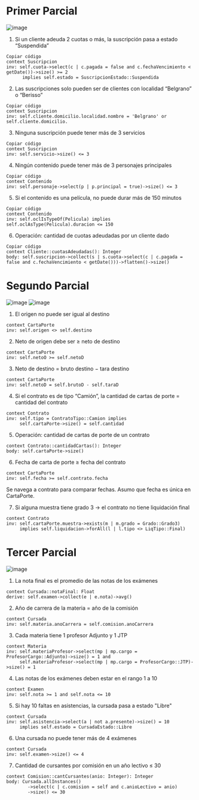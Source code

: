 # Primer Parcial 

![image](https://github.com/user-attachments/assets/16dcd816-a11e-4c93-baa8-f04e964e7b4b)

1. Si un cliente adeuda 2 cuotas o más, la suscripción pasa a estado “Suspendida”
```ocl
Copiar código
context Suscripcion
inv: self.cuota->select(c | c.pagada = false and c.fechaVencimiento < getDate())->size() >= 2
      implies self.estado = SuscripcionEstado::Suspendida
```

2. Las suscripciones solo pueden ser de clientes con localidad “Belgrano” o “Berisso”
```ocl
Copiar código
context Suscripcion
inv: self.cliente.domicilio.localidad.nombre = 'Belgrano' or self.cliente.domicilio.
```

3. Ninguna suscripción puede tener más de 3 servicios
```ocl
Copiar código
context Suscripcion
inv: self.servicio->size() <= 3
```

4. Ningún contenido puede tener más de 3 personajes principales
```ocl
Copiar código
context Contenido
inv: self.personaje->select(p | p.principal = true)->size() <= 3
```

5. Si el contenido es una película, no puede durar más de 150 minutos
```ocl
Copiar código
context Contenido
inv: self.oclIsTypeOf(Pelicula) implies self.oclAsType(Pelicula).duracion <= 150
```

6. Operación: cantidad de cuotas adeudadas por un cliente dado
```ocl
Copiar código
context Cliente::cuotasAdeudadas(): Integer
body: self.suscripcion->collect(s | s.cuota->select(c | c.pagada = false and c.fechaVencimiento < getDate()))->flatten()->size()
```

# Segundo Parcial

![image](https://github.com/user-attachments/assets/1ed0ef8b-aa96-45c7-95ed-80050a3104ba)
![image](https://github.com/user-attachments/assets/5c83e828-febd-4428-a117-ebee2558f32a)

1. El origen no puede ser igual al destino
```ocl
context CartaPorte
inv: self.origen <> self.destino
```

2. Neto de origen debe ser ≥ neto de destino
```ocl
context CartaPorte
inv: self.netoO >= self.netoD
```
3. Neto de destino = bruto destino − tara destino
```ocl
context CartaPorte
inv: self.netoD = self.brutoD - self.taraD
```

4. Si el contrato es de tipo “Camión”, la cantidad de cartas de porte = cantidad del contrato
```ocl
context Contrato
inv: self.tipo = ContratoTipo::Camion implies
     self.cartaPorte->size() = self.cantidad
```

5. Operación: cantidad de cartas de porte de un contrato
```ocl
context Contrato::cantidadCartas(): Integer
body: self.cartaPorte->size()
```

6. Fecha de carta de porte ≥ fecha del contrato
```ocl
context CartaPorte
inv: self.fecha >= self.contrato.fecha
```
Se navega a contrato para comparar fechas. Asumo que fecha es única en CartaPorte.

7. Si alguna muestra tiene grado 3 → el contrato no tiene liquidación final
```ocl
context Contrato
inv: self.cartaPorte.muestra->exists(m | m.grado = Grado::Grado3)
     implies self.liquidacion->forAll(l | l.tipo <> LiqTipo::Final)
```

# Tercer Parcial

![image](https://github.com/user-attachments/assets/06c2e20a-8cb9-460e-b324-9e7a29cf1faf)

1. La nota final es el promedio de las notas de los exámenes
```ocl
context Cursada::notaFinal: Float
derive: self.examen->collect(e | e.nota)->avg()
```

2. Año de carrera de la materia = año de la comisión
```ocl
context Cursada
inv: self.materia.anoCarrera = self.comision.anoCarrera
```

3. Cada materia tiene 1 profesor Adjunto y 1 JTP
```ocl
context Materia
inv: self.materiaProfesor->select(mp | mp.cargo = ProfesorCargo::Adjunto)->size() = 1 and
     self.materiaProfesor->select(mp | mp.cargo = ProfesorCargo::JTP)->size() = 1
```

4. Las notas de los exámenes deben estar en el rango 1 a 10
```ocl
context Examen
inv: self.nota >= 1 and self.nota <= 10
```

5. Si hay 10 faltas en asistencias, la cursada pasa a estado "Libre"
```ocl
context Cursada
inv: self.asistencia->select(a | not a.presente)->size() = 10
     implies self.estado = CursadaEstado::Libre
```

6. Una cursada no puede tener más de 4 exámenes
```ocl
context Cursada
inv: self.examen->size() <= 4
```

7. Cantidad de cursantes por comisión en un año lectivo ≤ 30
```ocl
context Comision::cantCursantes(anio: Integer): Integer
body: Cursada.allInstances()
        ->select(c | c.comision = self and c.anioLectivo = anio)
        ->size() <= 30
```
